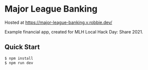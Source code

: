 # Major League Banking

Hosted at https://major-league-banking.v.robbie.dev/

Example financial app, created for MLH Local Hack Day: Share 2021.

## Quick Start

```bash
$ npm install
$ npm run dev
```
